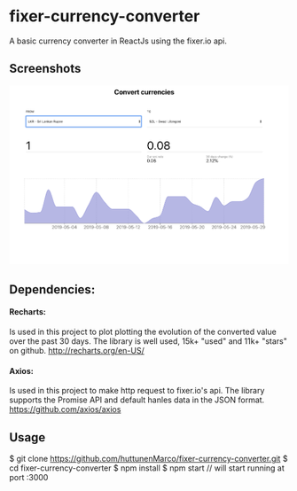 # fixer-currency-converter
A basic currency converter in ReactJs using the fixer.io api.

## Screenshots
![](src/images/screenshot.png)

## Dependencies:
#### Recharts:
Is used in this project to plot plotting the evolution of the converted value over the past 30 days. The library is well used, 15k+ "used" and 11k+ "stars" on github. http://recharts.org/en-US/

#### Axios:
Is used in this project to make http request to fixer.io's api. The library supports the Promise API and default hanles data in the JSON format. https://github.com/axios/axios

## Usage
$ git clone https://github.com/huttunenMarco/fixer-currency-converter.git
$ cd fixer-currency-converter
$ npm install
$ npm start
// will start running at port :3000
